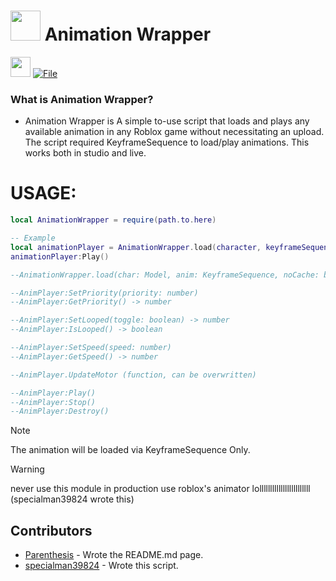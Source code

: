 # <img src="https://github.com/specialman39824/test/blob/main/contents/animationwrapper.png" width="48"/> Animation Wrapper

<img src="https://github.com/specialman39824/test/blob/main/contents/file.png" width="32"/> [![File](https://img.shields.io/badge/get-File-blue)](https://github.com/specialman39824/test/raw/main/Animation.rbxm)

### What is Animation Wrapper?
* Animation Wrapper is A simple to-use script that loads and plays any available animation in any Roblox game without necessitating an upload. The script required KeyframeSequence to load/play animations.
This works both in studio and live. 

# USAGE:
```lua
local AnimationWrapper = require(path.to.here)

-- Example
local animationPlayer = AnimationWrapper.load(character, keyframeSequence, true)
animationPlayer:Play()

--AnimationWrapper.load(char: Model, anim: KeyframeSequence, noCache: boolean?) -> AnimPlayer

--AnimPlayer:SetPriority(priority: number)
--AnimPlayer:GetPriority() -> number

--AnimPlayer:SetLooped(toggle: boolean) -> number
--AnimPlayer:IsLooped() -> boolean

--AnimPlayer:SetSpeed(speed: number)
--AnimPlayer:GetSpeed() -> number

--AnimPlayer.UpdateMotor (function, can be overwritten)

--AnimPlayer:Play()
--AnimPlayer:Stop()
--AnimPlayer:Destroy()
```
> [!NOTE]
> The animation will be loaded via KeyframeSequence Only.

> [!WARNING]
> never use this module in production use roblox's animator lollllllllllllllllllllllll (specialman39824 wrote this)


## Contributors
* [Parenthesis](https://twitter.com/ryokayaru) - Wrote the README.md page.
* [specialman39824](https://twitter.com/higuys2040) - Wrote this script.
